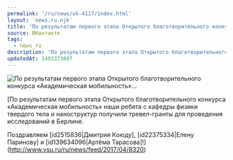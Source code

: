 ```yaml
---
permalink: '/ru/news/vk-4117/index.html'
layout: 'news.ru.njk'
title: 'По результатам первого этапа Открытого благотворительного конкурса «Академическая мобильность»'
source: ВКонтакте
tags:
  - news_ru
description: 'По результатам первого этапа Открытого благотворительного конкурса «Академическая мобильность»…'
updatedAt: 1493373697
---
```

![По результатам первого этапа Открытого благотворительного конкурса «Академическая мобильность»…](https://sun9-48.userapi.com/c626527/v626527501/6630b/5vKXTKDQpxA.jpg)

[По результатам первого этапа Открытого благотворительного конкурса «Академическая мобильность» наши ребята с кафедры физики твердого тела и наноструктур получили тревел-гранты для проведения исследований в Берлине.

Поздравляем [id2515836|Дмитрия Коюду], [id22375334|Елену Паринову] и [id139634096|Артёма Тарасова]!](http://www.vsu.ru/ru/news/feed/2017/04/8320)
